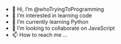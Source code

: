 - 👋 Hi, I’m @whoTryingToProgramming
- 👀 I’m interested in learning code
- 🌱 I’m currently learning Python
- 💞️ I’m looking to collaborate on JavaScript
- 📫 How to reach me ...

<!---
whoTryingToProgramming/whoTryingToProgramming is a ✨ special ✨ repository because its `README.md` (this file) appears on your GitHub profile.
You can click the Preview link to take a look at your changes.
--->
